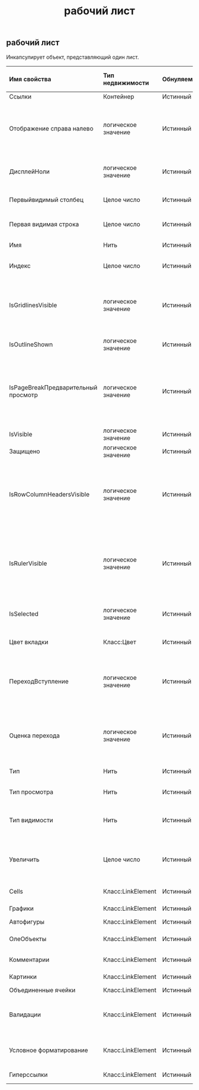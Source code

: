 ﻿---
title: рабочий лист
second_title: Aspose.Cells Cloud Documen
type: docs
url: /ru/specification/model/worksheet/
description: "Aspose.Cells Спецификация облачной модели: Рабочий лист. Легко обрабатывайте Excel и другие документы электронных таблиц с помощью таких функций, как открытие, создание, редактирование, разделение, слияние, сравнение и преобразование."
kwords: Excel, Office, электронная таблица, Cloud REST API, рабочий лист
weight: 50
---
## **рабочий лист**

 Инкапсулирует объект, представляющий один лист.

| Имя свойства| Тип недвижимости| Обнуляемый| Только чтение| Значение по умолчанию| Описание|
|:- |:- |:- |:- |:- |:- |
| Ссылки| Контейнер| Истинный| ЛОЖЬ|||
| Отображение справа налево| логическое значение| Истинный| ЛОЖЬ|| Указывает, отображается ли указанный лист справа налево, а не слева направо. По умолчанию — ложь.|
| ДисплейНоли| логическое значение| Истинный| ЛОЖЬ|| Истинно, если отображаются нулевые значения.|
| Первыйвидимый столбец| Целое число| Истинный| ЛОЖЬ|| Представляет первый видимый индекс столбца.|
| Первая видимая строка| Целое число| Истинный| ЛОЖЬ|| Представляет первый видимый индекс строки.|
| Имя| Нить| Истинный| ЛОЖЬ|| Получает или задает имя листа.|
| Индекс| Целое число| Истинный| ЛОЖЬ|| Получает индекс листа в коллекции листов.|
| IsGridlinesVisible| логическое значение| Истинный| ЛОЖЬ|| Получает или задает значение, указывающее, видны ли линии сетки. По умолчанию — true.|
| IsOutlineShown| логическое значение| Истинный| ЛОЖЬ|| Указывает, отображать ли контур.|
| IsPageBreakПредварительный просмотр| логическое значение| Истинный| ЛОЖЬ|| Указывает, отображается ли указанный лист в обычном режиме или при предварительном просмотре разрыва страницы.|
| IsVisible| логическое значение| Истинный| ЛОЖЬ|| Указывает, виден ли лист.|
| Защищено| логическое значение| Истинный| ЛОЖЬ||Указывает, защищен ли лист.|
| IsRowColumnHeadersVisible| логическое значение| Истинный| ЛОЖЬ|| Получает или задает значение, указывающее, будут ли на листе отображаться заголовки строк и столбцов. По умолчанию верно.|
| IsRulerVisible| логическое значение| Истинный| ЛОЖЬ|| Указывает, видна ли линейка. Это свойство применяется только для предварительного просмотра разрыва страницы.|
| IsSelected| логическое значение| Истинный| ЛОЖЬ|| Указывает, выбран ли этот лист при открытии книги.|
| Цвет вкладки| Класс:Цвет| Истинный| ЛОЖЬ|| Представляет цвет вкладки листа.|
| ПереходВступление| логическое значение| Истинный| ЛОЖЬ|| Указывает, включен ли параметр «Ввод формулы перехода» (совместимость с Lotus).|
| Оценка перехода| логическое значение| Истинный| ЛОЖЬ|| Указывает, включена ли опция «Оценка формулы перехода» (совместимость с Lotus).|
| Тип| Нить| Истинный| ЛОЖЬ|| Представляет тип листа.|
| Тип просмотра| Нить| Истинный| ЛОЖЬ|| Получает и задает тип представления.|
| Тип видимости| Нить| Истинный| ЛОЖЬ|| Указывает видимое состояние этого листа.|
| Увеличить| Целое число| Истинный| ЛОЖЬ|| Представляет коэффициент масштабирования в процентах. Должно быть от 10 до 400.|
|Cells | Класс:LinkElement| Истинный| ЛОЖЬ|| Получает коллекцию.|
| Графики| Класс:LinkElement| Истинный| ЛОЖЬ|| Получает коллекцию|
| Автофигуры| Класс:LinkElement| Истинный| ЛОЖЬ|||
| ОлеОбъекты| Класс:LinkElement| Истинный| ЛОЖЬ||Представляет коллекцию на листе.|
| Комментарии| Класс:LinkElement| Истинный| ЛОЖЬ|| Получает коллекцию.|
| Картинки| Класс:LinkElement| Истинный| ЛОЖЬ|| Получает коллекцию.|
| Объединенные ячейки| Класс:LinkElement| Истинный| ЛОЖЬ|||
| Валидации| Класс:LinkElement| Истинный| ЛОЖЬ|| Получает коллекцию параметров проверки данных на листе.|
| Условное форматирование| Класс:LinkElement| Истинный| ЛОЖЬ|| Получает условное форматирование на листе.|
| Гиперссылки| Класс:LinkElement| Истинный| ЛОЖЬ|| Получает коллекцию.|

